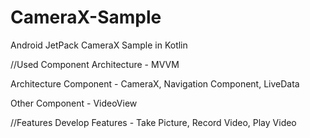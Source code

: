 # CameraX-Sample
Android JetPack CameraX Sample in Kotlin

//Used Component
Architecture - MVVM

Architecture Component - CameraX, Navigation Component, LiveData

Other Component - VideoView

//Features Develop
Features - Take Picture, Record Video, Play Video
